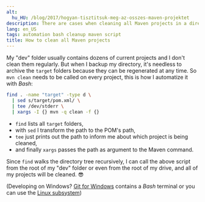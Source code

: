 ```yaml
---
alt:
  hu_HU: /blog/2017/hogyan-tisztitsuk-meg-az-osszes-maven-projektet
description: There are cases when cleaning all Maven projects in a directory is necessary. Here's a Bash one-liner to do it. :)
lang: en_US
tags: automation bash cleanup maven script
title: How to clean all Maven projects
---
```


My "dev" folder usually contains dozens of current projects and I don't clean them regularly. But when I backup my directory, it's needless to archive the `target` folders because they can be regenerated at any time. So `mvn clean` needs to be called on every project, this is how I automatize it with *Bash*:

```bash
find . -name "target" -type d \
  | sed s/target/pom.xml/ \
  | tee /dev/stderr \
  | xargs -I {} mvn -q clean -f {}
```

* `find` lists all `target` folders,
* with `sed` I transform the path to the POM's path,
* `tee` just prints out the path to inform me about which project is being cleaned,
* and finally `xargs` passes the path as argument to the Maven command.

Since `find` walks the directory tree recursively, I can call the above script from the root of my "dev" folder or even from the root of my drive, and all of my projects will be cleaned. 😎

(Developing on Windows? [Git for Windows](https://git-for-windows.github.io/) contains a *Bash* terminal or you can use the [Linux subsystem](https://msdn.microsoft.com/en-us/commandline/wsl/about))
